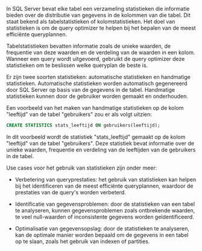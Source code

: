 In SQL Server bevat elke tabel een verzameling statistieken die informatie bieden over de distributie van gegevens in de kolommen van die tabel. Dit staat bekend als tabelstatistieken of kolomstatistieken. Het doel van statistieken is om de query optimizer te helpen bij het bepalen van de meest efficiënte queryplannen.

Tabelstatistieken bevatten informatie zoals de unieke waarden, de frequentie van deze waarden en de verdeling van de waarden in een kolom. Wanneer een query wordt uitgevoerd, gebruikt de query optimizer deze statistieken om te beslissen welke queryplan de beste is.

Er zijn twee soorten statistieken: automatische statistieken en handmatige statistieken. Automatische statistieken worden automatisch gegenereerd door SQL Server op basis van de gegevens in de tabel. Handmatige statistieken kunnen door de gebruiker worden gemaakt en onderhouden.

Een voorbeeld van het maken van handmatige statistieken op de kolom "leeftijd" van de tabel "gebruikers" zou er als volgt uitzien:

```sql
CREATE STATISTICS stats_leeftijd ON gebruikers(leeftijd);
```

In dit voorbeeld wordt de statistiek "stats_leeftijd" gemaakt op de kolom "leeftijd" van de tabel "gebruikers". Deze statistiek bevat informatie over de unieke waarden, frequentie en verdeling van de leeftijden van de gebruikers in de tabel.

Use cases voor het gebruik van statistieken zijn onder meer:

- Verbetering van queryprestaties: het gebruik van statistieken kan helpen bij het identificeren van de meest efficiënte queryplannen, waardoor de prestaties van de query's worden verbeterd.

- Identificatie van gegevensproblemen: door de statistieken van een tabel te analyseren, kunnen gegevensproblemen zoals ontbrekende waarden, te veel null-waarden of inconsistente gegevens worden geïdentificeerd.

- Optimalisatie van gegevensopslag: door de statistieken te analyseren, kan de optimale manier worden bepaald om de gegevens in een tabel op te slaan, zoals het gebruik van indexen of partities.